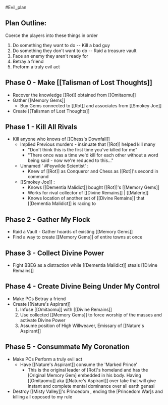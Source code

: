 #Evil_plan 
## Plan Outline: 
Coerce the players into these things in order 
1) Do something they want to do -- Kill a bad guy
2) Do something they don't want to do -- Raid a treasure vault 
3) Face an enemy they aren't ready for
4) Betray a friend
5) Preform a truly evil act

## Phase 0 - Make [[Talisman of Lost Thoughts]]
- Recover the knowledge [[Rot]] obtained from [[Omitaomu]]
- Gather [[Memory Gems]] 
	- Buy Gems connected to [[Rot]] and associates from [[Smokey Joe]]
- Create [[Talisman of Lost Thoughts]]

## Phase 1 - Kill All Rivals
- Kill anyone who knows of [[Chess's Downfall]]
	- Implied Previous murders - insinuate that [[Rot]] helped kill many
		- "Don't think this is the first time you've killed for me"
		- "There once was a time we'd kill for each other without a word being said - now we're reduced to this..."
	- Unnamed ' #Feywilde Scientist' : 
		- Knew of [[Rot]] as Conqueror and Chess as [[Rot]]'s second in command
	- [[Smokey Joe]] : 
		- Knows [[Dementia Malidict]] bought [[Rot]]'s [[Memory Gems]]
		- Works for rival collector of [[Divine Remains]] | [[Malerie]]
		- Knows location of another set of [[Divine Remains]] that [[Dementia Malidict]] is racing to

## Phase 2 - Gather My Flock
- Raid a Vault - Gather hoards of existing [[Memory Gems]]
- Find a way to create [[Memory Gems]] of entire towns at once

## Phase 3 - Collect Divine Power
- Fight BBEG as a distraction while [[Dementia Malidict]] steals [[Divine Remains]]

## Phase 4 - Create Divine Being Under My Control
- Make PCs Betray a friend
- Create [[Nature's Aspirant]]
	1) Infuse [[Omitaomu]] with [[Divine Remains]]
	2) Use collected [[Memory Gems]] to force worship of the masses and activate Divine Power
	3) Assume position of High Willweaver, Emissary of [[Nature's Aspirant]]

## Phase 5 - Consummate My Coronation
- Make PCs Perform a truly evil act
	- Have [[Nature's Aspirant]] consume the 'Marked Prince'
		- This is the original leader of [Rot]'s homeland and has the [Original Memory Gem] embedded in his body. Having [[Omitaomu]] aka [[Nature's Aspirant]] over take that will give instant and complete mental dominance over all earth genasi
- Destroy [[Misty Valley]]'s Princedom , ending the [Princedom War]s and killing all opposed to my rule